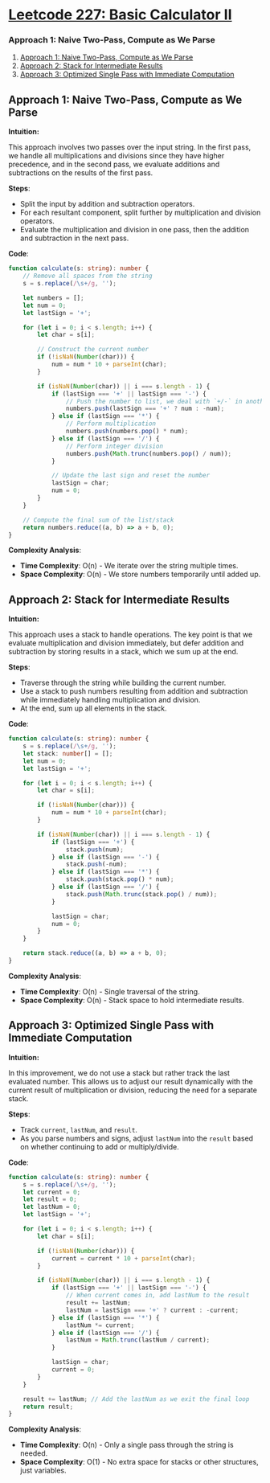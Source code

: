 # [Leetcode 227: Basic Calculator II](https://leetcode.com/problems/basic-calculator-ii/)

### Approach 1: Naive Two-Pass, Compute as We Parse

1. [Approach 1: Naive Two-Pass, Compute as We Parse](#approach-1)
2. [Approach 2: Stack for Intermediate Results](#approach-2)
3. [Approach 3: Optimized Single Pass with Immediate Computation](#approach-3)

## Approach 1: Naive Two-Pass, Compute as We Parse

**Intuition:**

This approach involves two passes over the input string. In the first pass, we handle all multiplications and divisions since they have higher precedence, and in the second pass, we evaluate additions and subtractions on the results of the first pass.

**Steps**:
- Split the input by addition and subtraction operators.
- For each resultant component, split further by multiplication and division operators.
- Evaluate the multiplication and division in one pass, then the addition and subtraction in the next pass.

**Code**:

```typescript
function calculate(s: string): number {
    // Remove all spaces from the string
    s = s.replace(/\s+/g, '');

    let numbers = [];
    let num = 0;
    let lastSign = '+';

    for (let i = 0; i < s.length; i++) {
        let char = s[i];

        // Construct the current number
        if (!isNaN(Number(char))) {
            num = num * 10 + parseInt(char);
        }

        if (isNaN(Number(char)) || i === s.length - 1) {
            if (lastSign === '+' || lastSign === '-') {
                // Push the number to list, we deal with `+/-` in another pass
                numbers.push(lastSign === '+' ? num : -num);
            } else if (lastSign === '*') {
                // Perform multiplication
                numbers.push(numbers.pop() * num);
            } else if (lastSign === '/') {
                // Perform integer division
                numbers.push(Math.trunc(numbers.pop() / num));
            }

            // Update the last sign and reset the number
            lastSign = char;
            num = 0;
        }
    }

    // Compute the final sum of the list/stack
    return numbers.reduce((a, b) => a + b, 0);
}
```

**Complexity Analysis**:

- **Time Complexity**: O(n) - We iterate over the string multiple times.
- **Space Complexity**: O(n) - We store numbers temporarily until added up.

## Approach 2: Stack for Intermediate Results

**Intuition:**

This approach uses a stack to handle operations. The key point is that we evaluate multiplication and division immediately, but defer addition and subtraction by storing results in a stack, which we sum up at the end.

**Steps**:
- Traverse through the string while building the current number.
- Use a stack to push numbers resulting from addition and subtraction while immediately handling multiplication and division.
- At the end, sum up all elements in the stack.

**Code**:

```typescript
function calculate(s: string): number {
    s = s.replace(/\s+/g, '');
    let stack: number[] = [];
    let num = 0;
    let lastSign = '+';

    for (let i = 0; i < s.length; i++) {
        let char = s[i];

        if (!isNaN(Number(char))) {
            num = num * 10 + parseInt(char);
        }

        if (isNaN(Number(char)) || i === s.length - 1) {
            if (lastSign === '+') {
                stack.push(num);
            } else if (lastSign === '-') {
                stack.push(-num);
            } else if (lastSign === '*') {
                stack.push(stack.pop() * num);
            } else if (lastSign === '/') {
                stack.push(Math.trunc(stack.pop() / num));
            }

            lastSign = char;
            num = 0;
        }
    }

    return stack.reduce((a, b) => a + b, 0);
}
```

**Complexity Analysis**:

- **Time Complexity**: O(n) - Single traversal of the string.
- **Space Complexity**: O(n) - Stack space to hold intermediate results.

## Approach 3: Optimized Single Pass with Immediate Computation

**Intuition:**

In this improvement, we do not use a stack but rather track the last evaluated number. This allows us to adjust our result dynamically with the current result of multiplication or division, reducing the need for a separate stack.

**Steps**:
- Track `current`, `lastNum`, and `result`.
- As you parse numbers and signs, adjust `lastNum` into the `result` based on whether continuing to add or multiply/divide.

**Code**:

```typescript
function calculate(s: string): number {
    s = s.replace(/\s+/g, '');
    let current = 0;
    let result = 0;
    let lastNum = 0;
    let lastSign = '+';

    for (let i = 0; i < s.length; i++) {
        let char = s[i];

        if (!isNaN(Number(char))) {
            current = current * 10 + parseInt(char);
        }

        if (isNaN(Number(char)) || i === s.length - 1) {
            if (lastSign === '+' || lastSign === '-') {
                // When current comes in, add lastNum to the result
                result += lastNum;
                lastNum = lastSign === '+' ? current : -current;
            } else if (lastSign === '*') {
                lastNum *= current;
            } else if (lastSign === '/') {
                lastNum = Math.trunc(lastNum / current);
            }

            lastSign = char;
            current = 0;
        }
    }

    result += lastNum; // Add the lastNum as we exit the final loop
    return result;
}
```

**Complexity Analysis**:

- **Time Complexity**: O(n) - Only a single pass through the string is needed.
- **Space Complexity**: O(1) - No extra space for stacks or other structures, just variables.

